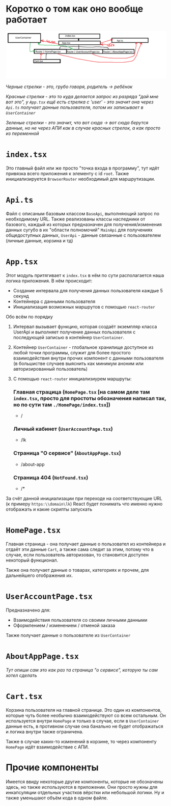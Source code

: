 # Коротко о том как оно вообще работает

![alt text](image-1.png)

*Черные стрелки - это, грубо говоря, родитель -> ребёнок*

*Красные стрелки - это то куда делается запрос из разряда "дай мне вот это", у `App.tsx` ещё есть стрелка с 'user' - это значит она через `Api.ts` получает данные пользователя, потом их записывает в `UserContainer`*

*Зеленые стрелки - это значит, что вот сюда -> вот сюда берутся данные, но не через АПИ как в случае красных стрелок, а как просто из переменной*


# `index.tsx`

Это главный файл или же просто "точка входа в программу", тут идёт привязка всего приложения к элементу с id `root`. Также инициализируется `BrowserRouter` необходимый для маршрутизации.

# `Api.ts`

Файл с описаным базовым классом `BaseApi`, выполняющий запрос по необходимому URL.
Также реализованы классы наследники от базового, каждый из которых предназначен для получения/изменения данных сугубо в их "области полномочий" `MainApi` для получениях общедоступных данных, `UserApi` - данные связанные с пользователем (личные данные, корзина и тд)

# `App.tsx`

Этот модуль притягивает к `index.tsx` в нём по сути располагается наша логика приложения. В нём происходит:

- Создание интервала для получения данных пользователя каждые 5 секунд
- Контейнера с данными пользователя
- Инициализация возможных маршрутов с помощью `react-router`

Обо всём по порядку

1) Интервал вызывает функцию, которая создаёт экземпляр класса UserApi и выполняет получение данных пользователя с последующей записью в контейнер `UserContainer`.

2) Контейнер `UserContainer` - глобальное хранилище доступное из любой точки программы, служит для более простого взаимодействия внутри прочих компонент с данными пользователя (в большистве случаев выяснить как минимум аноним или авторизированный пользователь)

3) С помощью `react-router` инициализиурем маршруты:

    ### Главная страцица (`HomePage.tsx` [на самом деле там `index.tsx`, просто для простоты обозначения написал так, но по сути там `./HomePage/index.tsx`])
    - /
    ### Личный кабинет (`UserAccountPage.tsx`)
    - /lk
    ### Страница "О сервисе" (`AboutAppPage.tsx`)
    - /about-app
    ### Страница 404 (`NotFound.tsx`)
    - /*          

За счёт данной инициализации при переходе на соответствующие URL (к примеру `https:\\domain\lk`) React будет понимать что именно нужно отображать и какие скрипты запускать

# `HomePage.tsx`

Главная страница - она получает данные о пользовател из контейнера и отдаёт эти данные `Cart`, а также сама следит за этим, потому что в случае, если пользователь авторизован, то становится доступен некоторый функционал.

Также она получает данные о товарах, категориях и прочем, для дальнейшего отображения их. 

# `UserAccountPage.tsx`

Предназначено для:

- Взаимодействия пользователя со своими личными данными
- Оформлением / изменением / отменой заказа

Также получает данные о пользователе из `UserContainer`

# `AboutAppPage.tsx`

*Тут опиши сам это как раз та страница "о сервисе", которую ты сам хотел сделать*

# `Cart.tsx`

Корзина пользователя на главной странице. Это один из компонентов, которые чуть более необычно взаимодействуют со всем остальным. Он используется внутри `HomePage` и только в случае, если в `UserContainer` данные есть, в противном случае она банально не будет отображаться и логика внутри также ограничена.

Также в случае каких-то изменений в корзине, то через компоненту `HomePage` идёт взаимодействие с АПИ.

# Прочие компоненты

Имеется ввиду некоторые другие компоненты, которые не обозначены здесь, но также используются в приложении. Они просто нужны для инкапсуляции отдельных участков вёрстки или небольшой логики. Ну и также уменьшают объём кода в одном файле.